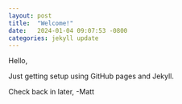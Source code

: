 ```yaml
---
layout: post
title:  "Welcome!"
date:   2024-01-04 09:07:53 -0800
categories: jekyll update
---
```

Hello,

Just getting setup using GitHub pages and Jekyll.

Check back in later,
 -Matt

